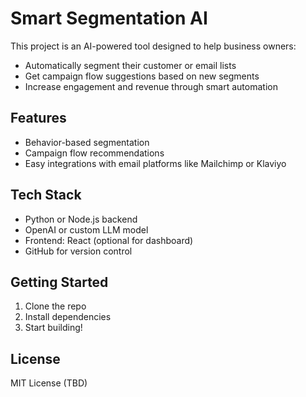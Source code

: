 # Smart Segmentation AI

This project is an AI-powered tool designed to help business owners:

- Automatically segment their customer or email lists
- Get campaign flow suggestions based on new segments
- Increase engagement and revenue through smart automation

## Features

- Behavior-based segmentation
- Campaign flow recommendations
- Easy integrations with email platforms like Mailchimp or Klaviyo

## Tech Stack

- Python or Node.js backend
- OpenAI or custom LLM model
- Frontend: React (optional for dashboard)
- GitHub for version control

## Getting Started

1. Clone the repo
2. Install dependencies
3. Start building!

## License

MIT License (TBD)
